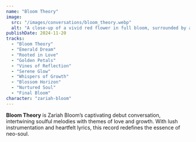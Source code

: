 ```yaml
---
name: "Bloom Theory"
image:
  src: "/images/conversations/bloom_theory.webp"
  alt: "A close-up of a vivid red flower in full bloom, surrounded by a lush green background, emphasizing natural elegance and growth."
publishDate: 2024-11-20
tracks:
  - "Bloom Theory"
  - "Emerald Dream"
  - "Rooted in Love"
  - "Golden Petals"
  - "Vines of Reflection"
  - "Serene Glow"
  - "Whispers of Growth"
  - "Blossom Horizon"
  - "Nurtured Soul"
  - "Final Bloom"
character: "zariah-bloom"
---
```


**Bloom Theory** is Zariah Bloom’s captivating debut conversation, intertwining soulful melodies with themes of love and growth. With lush instrumentation and heartfelt lyrics, this record redefines the essence of neo-soul.
